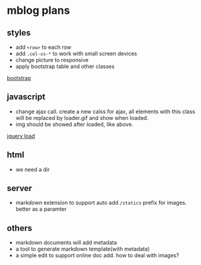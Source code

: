 # mblog plans
## styles
* add `<row>` to each row
* add `.col-xs-*` to work with small screen devices
* change picture to responsive
* apply bootstrap table and other classes

[bootstrap](https://getbootstrap.com/docs/3.3/css/#overview)
## javascript
* change ajax call. create a new calss for ajax, all elements with this class will be replaced by loader.gif and show when loaded.
* img should be showed after loaded, like above.

[jquery load](http://api.jquery.com/load/)

## html
* we need a dir

## server
* markdown extension to support auto add `/statics` prefix for images. better as a paramter

## others
* markdown documents will add metadata
* a tool to generate markdown template(with metadata)
* a simple edit to support online doc add. how to deal with images?
